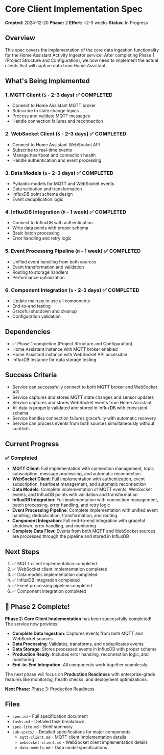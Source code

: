 # Core Client Implementation Spec

**Created:** 2024-12-20
**Phase:** 2
**Effort:** ~2-3 weeks
**Status:** In Progress

## Overview

This spec covers the implementation of the core data ingestion functionality for the Home Assistant Activity Ingestor service. After completing Phase 1 (Project Structure and Configuration), we now need to implement the actual clients that will capture data from Home Assistant.

## What's Being Implemented

### 1. MQTT Client (`S` - 2-3 days) ✅ COMPLETED
- Connect to Home Assistant MQTT broker
- Subscribe to state change topics
- Process and validate MQTT messages
- Handle connection failures and reconnection

### 2. WebSocket Client (`S` - 2-3 days) ✅ COMPLETED
- Connect to Home Assistant WebSocket API
- Subscribe to real-time events
- Manage heartbeat and connection health
- Handle authentication and event processing

### 3. Data Models (`S` - 2-3 days) ✅ COMPLETED
- Pydantic models for MQTT and WebSocket events
- Data validation and transformation
- InfluxDB point schema design
- Event deduplication logic

### 4. InfluxDB Integration (`M` - 1 week) ✅ COMPLETED
- Connect to InfluxDB with authentication
- Write data points with proper schema
- Basic batch processing
- Error handling and retry logic

### 5. Event Processing Pipeline (`M` - 1 week) ✅ COMPLETED
- Unified event handling from both sources
- Event transformation and validation
- Routing to storage handlers
- Performance optimization

### 6. Component Integration (`S` - 2-3 days) ✅ COMPLETED
- Update main.py to use all components
- End-to-end testing
- Graceful shutdown and cleanup
- Configuration validation

## Dependencies

- ✅ Phase 1 completion (Project Structure and Configuration)
- Home Assistant instance with MQTT broker enabled
- Home Assistant instance with WebSocket API accessible
- InfluxDB instance for data storage testing

## Success Criteria

- Service can successfully connect to both MQTT broker and WebSocket API
- Service captures and stores MQTT state changes and sensor updates
- Service captures and stores WebSocket events from Home Assistant
- All data is properly validated and stored in InfluxDB with consistent schema
- Service handles connection failures gracefully with automatic recovery
- Service can process events from both sources simultaneously without conflicts

## Current Progress

### ✅ Completed
- **MQTT Client**: Full implementation with connection management, topic subscription, message processing, and automatic reconnection
- **WebSocket Client**: Full implementation with authentication, event subscription, heartbeat management, and automatic reconnection
- **Data Models**: Complete implementation of MQTT events, WebSocket events, and InfluxDB points with validation and transformation
- **InfluxDB Integration**: Full implementation with connection management, batch processing, error handling, and retry logic
- **Event Processing Pipeline**: Complete implementation with unified event handling, deduplication, transformation, and routing
- **Component Integration**: Full end-to-end integration with graceful shutdown, error handling, and monitoring
- **Complete Data Flow**: Events from both MQTT and WebSocket sources are processed through the pipeline and stored in InfluxDB

## Next Steps

1. ✅ MQTT client implementation completed
2. ✅ WebSocket client implementation completed
3. ✅ Data models implementation completed
4. ✅ InfluxDB integration completed
5. ✅ Event processing pipeline completed
6. ✅ Component integration completed

## 🎉 Phase 2 Complete!

**Phase 2: Core Client Implementation** has been successfully completed! The service now provides:

- **Complete Data Ingestion**: Captures events from both MQTT and WebSocket sources
- **Data Processing**: Validates, transforms, and deduplicates events
- **Data Storage**: Stores processed events in InfluxDB with proper schema
- **Production Ready**: Includes error handling, reconnection logic, and monitoring
- **End-to-End Integration**: All components work together seamlessly

The next phase will focus on **Production Readiness** with enterprise-grade features like monitoring, health checks, and deployment optimizations.

**Next Phase:** [Phase 3: Production Readiness](../2024-12-20-production-readiness/)

## Files

- `spec.md` - Full specification document
- `tasks.md` - Detailed task breakdown
- `spec-lite.md` - Brief summary
- `sub-specs/` - Detailed specifications for major components
  - `mqtt-client.md` - MQTT client implementation details
  - `websocket-client.md` - WebSocket client implementation details
  - `data-models.md` - Data model specifications

